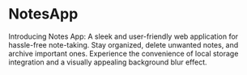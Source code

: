 # NotesApp
Introducing Notes App: A sleek and user-friendly web application for hassle-free note-taking. Stay organized, delete unwanted notes, and archive important ones. Experience the convenience of local storage integration and a visually appealing background blur effect. 
